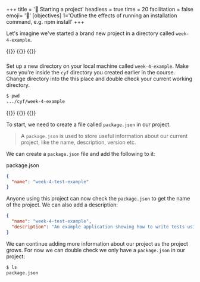 +++
title = '🎒 Starting a project'
headless = true
time = 20
facilitation = false
emoji= '🧩'
[objectives]
    1='Outline the effects of running an installation command, e.g. npm install'
+++

Let's imagine we've started a brand new project in a directory called `week-4-example`.

{{<tabs>}}
{{<tab name="💻 Follow along">}}
{{<note type="exercise" title=" ">}}

###

Set up a new directory on your local machine called `week-4-example`.
Make sure you're inside the `cyf` directory you created earlier in the course.
Change directory into the this place and double check your current working directory.

```bash
$ pwd
.../cyf/week-4-example
```

{{</note>}}
{{</tab>}}
{{</tabs>}}

To start, we need to create a file called `package.json` in our project.

> A `package.json` is used to store useful information about our current project, like the name, description, version etc.

We can create a `package.json` file and add the following to it:

package.json

```json
{
  "name": "week-4-test-example"
}
```

Anyone using this project can now check the `package.json` to get the name of the project.
We can also add a description:

```json
{
  "name": "week-4-test-example",
  "description": "An example application showing how to write tests using the jest framework"
}
```

We can continue adding more information about our project as the project grows.
For now we can double check we only have a `package.json` in our project:

```bash
$ ls
package.json
```
